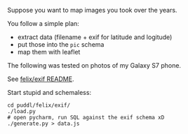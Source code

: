 Suppose you want to map images you took over the years.

You follow a simple plan:

- extract data (filename + exif for latitude and logitude)
- put those into the `pic` schema
- map them with leaflet

The following was tested on photos of my Galaxy S7 phone.

See [felix/exif README](../puddl/felix/exif/README.md).

Start stupid and schemaless:
```
cd puddl/felix/exif/
./load.py
# open pycharm, run SQL against the exif schema xD
./generate.py > data.js
```
